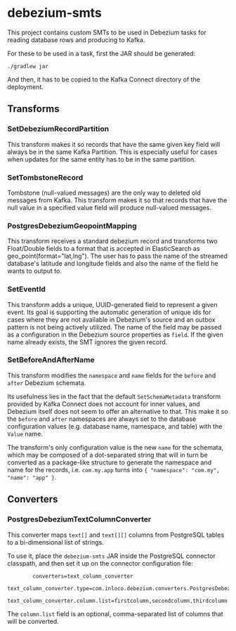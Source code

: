 # debezium-smts

This project contains custom SMTs to be used in Debezium tasks for reading
database rows and producing to Kafka.

For these to be used in a task, first the JAR should be generated:

```
./gradlew jar
```

And then, it has to be copied to the Kafka Connect directory of the deployment.

## Transforms

###  SetDebeziumRecordPartition

This transform makes it so records that have the same given key field will
always be in the same Kafka Partition. This is especially useful for cases
when updates for the same entity has to be in the same partition.

### SetTombstoneRecord

Tombstone (null-valued messages) are the only way to deleted old messages from
Kafka. This transform makes it so that records that have the null value in a
specified value field will produce null-valued messages.

### PostgresDebeziumGeopointMapping

This transform receives a standard debezium record and transforms two Float/Double fields to
a format that is accepted in ElasticSearch as geo_point(format="lat,lng").
The user has to pass the name of the streamed database's latitude and longitude fields and
also the name of the field he wants to output to.

### SetEventId

This transform adds a unique, UUID-generated field to represent a given event.
Its goal is supporting the automatic generation of unique ids for cases where they are not available in Debezium's source
and an outbox pattern is not being actively utilized. The name of the field may be passed as a configuration
in the Debezium source properties as `field`. If the given name already exists, the SMT ignores the given record.

### SetBeforeAndAfterName

This transform modifies the `namespace` and `name` fields for the `before` and `after` Debezium schemata.

Its usefulness lies in the fact that the default `SetSchemaMetadata` transform provided by Kafka Connect
does not account for inner values, and Debezium itself does not seem to offer an alternative to that.
This make it so the `before` and `after` namespaces are always set to the database configuration values
(e.g. database name, namespace, and table) with the `Value` name.

The transform's only configuration value is the new `name` for the schemata, which may be composed of a
dot-separated string that will in turn be converted as a package-like structure to generate the namespace and name for the records,
i.e. `com.my.app` turns into `{ "namespace": "com.my", "name": "app" }`.

## Converters

### PostgresDebeziumTextColumnConverter

This converter maps `text[]` and `text[][]` columns from PostgreSQL tables to a bi-dimensional list of strings.

To use it, place the `debezium-smts` JAR inside the PostgreSQL connector classpath, and then set it up on
the connector configuration file:
```
        converters=text_column_converter
        text_column_converter.type=com.inloco.debezium.converters.PostgresDebeziumTextColumnConverter
        text_column_converter.column.list=firstcolumn,secondcolumn,thirdcolumn
```

The `column.list` field is an optional, comma-separated list of columns that will be converted.
